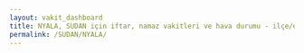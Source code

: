 ```yaml
---
layout: vakit_dashboard
title: NYALA, SUDAN için iftar, namaz vakitleri ve hava durumu - ilçe/eyalet seç
permalink: /SUDAN/NYALA/
---
```


<script type="text/javascript">
  var GLOBAL_COUNTRY = 'SUDAN';
  var GLOBAL_CITY = 'NYALA';
  var GLOBAL_STATE = '';
  var lat = 72;
  var lon = 21;
</script>
